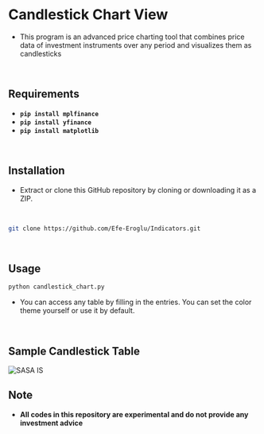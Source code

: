 # Candlestick Chart View
* This program is an advanced price charting tool that combines price data of investment instruments over any period and visualizes them as candlesticks

<br>

## Requirements
* **`pip install mplfinance`**<br/>
* **`pip install yfinance`**<br/>
* **`pip install matplotlib`**<br/>


<br>

## Installation

* Extract or clone this GitHub repository by cloning or downloading it as a ZIP.

<br>

```bash
git clone https://github.com/Efe-Eroglu/Indicators.git
```
<br>


## Usage

```bash
python candlestick_chart.py
```

* You can access any table by filling in the entries. You can set the color theme yourself or use it by default.

<br>

## Sample Candlestick Table

![SASA IS](https://github.com/Efe-Eroglu/Indicators/assets/95614657/d08e08f7-b50e-4942-9c4b-6bb5105b272c)



## Note
* **All codes in this repository are experimental and do not provide any investment advice**